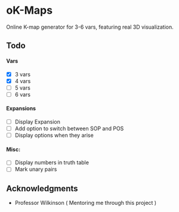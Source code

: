 # oK-Maps

Online K-map generator for 3-6 vars, featuring real 3D visualization.

## Todo
#### Vars
- [x]  3 vars
- [x] 4 vars
- [ ] 5 vars
- [ ] 6 vars

#### Expansions
- [ ] Display Expansion
- [ ] Add option to switch between SOP and POS
- [ ] Display options when they arise

#### Misc:
- [ ] Display numbers in truth table
- [ ] Mark unary pairs

<!--## License

This project is licensed under the MIT License - see the [LICENSE.md](LICENSE.md) file for details-->

## Acknowledgments
* Professor Wilkinson ( Mentoring me through this project )
